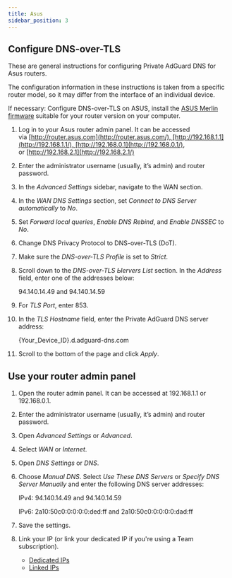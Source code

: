 ```yaml
---
title: Asus
sidebar_position: 3
---
```


## Configure DNS-over-TLS

These are general instructions for configuring Private AdGuard DNS for Asus routers.

The configuration information in these instructions is taken from a specific router model, so it may differ from the interface of an individual device.

If necessary: Configure DNS-over-TLS on ASUS, install the [ASUS Merlin firmware](https://www.asuswrt-merlin.net/download) suitable for your router version on your computer.

1. Log in to your Asus router admin panel. It can be accessed via [http://router.asus.com](http://router.asus.com/), [http://192.168.1.1](http://192.168.1.1/), [http://192.168.0.1](http://192.168.0.1/), or [http://192.168.2.1](http://192.168.2.1/)

1. Enter the administrator username (usually, it’s admin) and router password.
1. In the *Advanced Settings* sidebar, navigate to the WAN section.
1. In the *WAN DNS Settings* section, set *Connect to DNS Server automatically* to *No*.
1. Set *Forward local queries*, *Enable DNS Rebind*, and *Enable DNSSEC* to *No*.
1. Change DNS Privacy Protocol to DNS-over-TLS (DoT).
1. Make sure the *DNS-over-TLS Profile* is set to *Strict*.
1. Scroll down to the *DNS-over-TLS Ыervers List* section. In the *Address* field, enter one of the addresses below:

    94.140.14.49 and 94.140.14.59

1. For *TLS Port*, enter 853.
1. In the *TLS Hostname* field, enter the Private AdGuard DNS server address:

    {Your_Device_ID}.d.adguard-dns.com

1. Scroll to the bottom of the page and click *Apply*.

## Use your router admin panel

1. Open the router admin panel. It can be accessed at 192.168.1.1 or 192.168.0.1.
1. Enter the administrator username (usually, it’s admin) and router password.
1. Open *Advanced Settings* or *Advanced*.
1. Select *WAN* or *Internet*.
1. Open *DNS Settings* or *DNS*.
1. Choose *Manual DNS*. Select *Use These DNS Servers* or *Specify DNS Server Manually* and enter the following DNS server addresses:

    IPv4: 94.140.14.49 and 94.140.14.59

    IPv6: 2a10:50c0:0:0:0:0:ded:ff and 2a10:50c0:0:0:0:0:dad:ff

1. Save the settings.
1. Link your IP (or link your dedicated IP if you're using a Team subscription).

    - [Dedicated IPs](/private-dns/connect-devices/other-options/dedicated-ip.md)
    - [Linked IPs](/private-dns/connect-devices/other-options/linked-ip.md)
